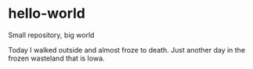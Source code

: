 # hello-world
Small repository, big world

Today I walked outside and almost froze to death.
Just another day in the frozen wasteland that is Iowa.
